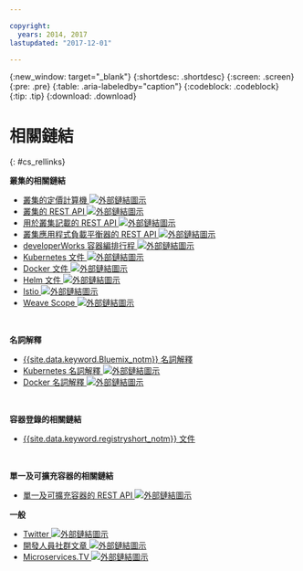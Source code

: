 ```yaml
---

copyright:
  years: 2014, 2017
lastupdated: "2017-12-01"

---
```


{:new_window: target="_blank"}
{:shortdesc: .shortdesc}
{:screen: .screen}
{:pre: .pre}
{:table: .aria-labeledby="caption"}
{:codeblock: .codeblock}
{:tip: .tip}
{:download: .download}


# 相關鏈結
{: #cs_rellinks}

**叢集的相關鏈結**

- [叢集的定價計算機 ![外部鏈結圖示](../icons/launch-glyph.svg "外部鏈結圖示")](https://console.bluemix.net/?direct=classic%2F&env_id=ibm%3Ayp%3Aus-south#/pricing/cloudOEPaneId=pricing&paneId=pricingSheet&orgGuid=83f3f6dd-e430-4955-8225-0963753d8b0f&spaceGuid=f616188f-e265-4e04-84be-1b3d2ec63db3)
- [叢集的 REST API ![外部鏈結圖示](../icons/launch-glyph.svg "外部鏈結圖示")](https://containers.bluemix.net/swagger)
- [用於叢集記載的 REST API ![外部鏈結圖示](../icons/launch-glyph.svg "外部鏈結圖示")](https://us-south.containers.bluemix.net/swagger-logging/)
- [叢集應用程式負載平衡器的 REST API ![外部鏈結圖示](../icons/launch-glyph.svg "外部鏈結圖示")](https://us-south.containers.bluemix.net/swagger-alb-api/)
- [developerWorks 容器編排行程 ![外部鏈結圖示](../icons/launch-glyph.svg "外部鏈結圖示")](https://developer.ibm.com/code/journey/category/container-orchestration/)
- [Kubernetes 文件 ![外部鏈結圖示](../icons/launch-glyph.svg "外部鏈結圖示")](https://kubernetes.io/)
- [Docker 文件 ![外部鏈結圖示](../icons/launch-glyph.svg "外部鏈結圖示")](https://docs.docker.com/engine/)
- [Helm 文件 ![外部鏈結圖示](../icons/launch-glyph.svg "外部鏈結圖示")](https://docs.helm.sh/helm/)
- [Istio ![外部鏈結圖示](../icons/launch-glyph.svg "外部鏈結圖示")](https://istio.io/)
- [Weave Scope ![外部鏈結圖示](../icons/launch-glyph.svg "外部鏈結圖示")](https://www.weave.works/oss/scope/)

<br />


**名詞解釋**
- [{{site.data.keyword.Bluemix_notm}} 名詞解釋](/docs/overview/glossary/index.html)
- [Kubernetes 名詞解釋 ![外部鏈結圖示](../icons/launch-glyph.svg "外部鏈結圖示")](https://kubernetes.io/docs/reference/glossary/?fundamental=true)
- [Docker 名詞解釋 ![外部鏈結圖示](../icons/launch-glyph.svg "外部鏈結圖示")](https://docs.docker.com/glossary/)

<br />


**容器登錄的相關鏈結**

- [{{site.data.keyword.registryshort_notm}} 文件](/docs/services/Registry/index.html)


<br />



**單一及可擴充容器的相關鏈結**

- [單一及可擴充容器的 REST API ![外部鏈結圖示](../icons/launch-glyph.svg "外部鏈結圖示")](http://ccsapi-doc.mybluemix.net/)

**一般**

- [Twitter ![外部鏈結圖示](../icons/launch-glyph.svg "外部鏈結圖示")](https://twitter.com/hashtag/ibmcontainers)
- [開發人員社群文章 ![外部鏈結圖示](../icons/launch-glyph.svg "外部鏈結圖示")](https://www.ibm.com/blogs/bluemix/tag/containers/)
- [Microservices.TV ![外部鏈結圖示](../icons/launch-glyph.svg "外部鏈結圖示")](https://developer.ibm.com/tv/microservices/)

<br />

